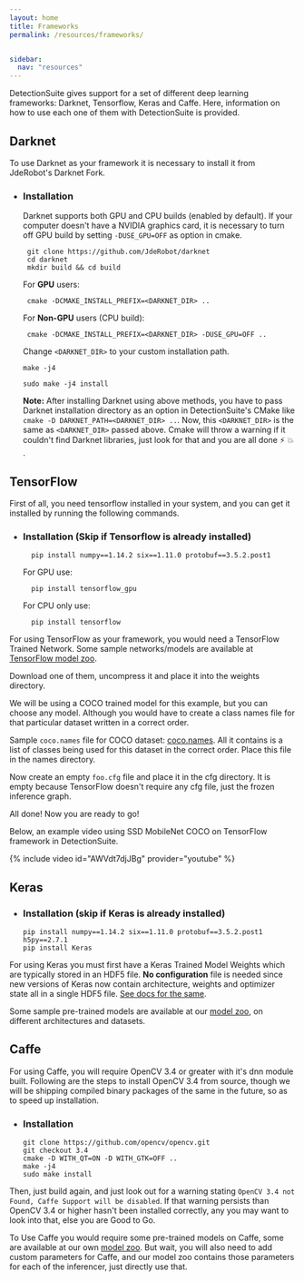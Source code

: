 ```yaml
---
layout: home
title: Frameworks
permalink: /resources/frameworks/


sidebar:
  nav: "resources"
---
```


DetectionSuite gives support for a set of different deep learning frameworks: Darknet, Tensorflow, Keras and Caffe.
Here, information on how to use each one of them with DetectionSuite is provided.

## Darknet
<!-- As an example you can use Pascal VOC dataset on darknet format using the following instructions to convert to the desired format:
```bash
wget https://pjreddie.com/media/files/VOCtrainval_11-May-2012.tar
wget https://pjreddie.com/media/files/VOCtrainval_06-Nov-2007.tar
wget https://pjreddie.com/media/files/VOCtest_06-Nov-2007.tar
tar xf VOCtrainval_11-May-2012.tar
tar xf VOCtrainval_06-Nov-2007.tar
tar xf VOCtest_06-Nov-2007.tar

wget https://pjreddie.com/media/files/voc_label.py
python voc_label.py
cat 2007_train.txt 2007_val.txt 2012_*.txt > train.txt
```

In order to use darknet to detect objects over the images, you have to download the network configuration and the network weights [5] and [6]. Then set the corresponding paths into DeepLearningSuite/appConfig.txt. You have also to create a file with the corresponding name for each class detection for darknet, you can download the file directly from [7]

Once you have your custom appConfig.txt( see [creating-a-custom-appconfigtxt]( #creating-a-custom-appconfigtxt) ) you can run the DatasetEvaluationApp.


[1] https://pjreddie.com/media/files/yolo-voc.weights <br>
[2] https://github.com/pjreddie/darknet/blob/master/cfg/yolo-voc.cfg <br>
[3] https://github.com/pjreddie/darknet/blob/master/data/voc.names <br>

-->
To use Darknet as your framework it is necessary to install it from JdeRobot's Darknet Fork.

* ### Installation

  Darknet supports both GPU and CPU builds (enabled by default).
  If your computer doesn't have a NVIDIA graphics card, it is necessary to turn off GPU build by 
  setting `-DUSE_GPU=OFF` as option in cmake.

   ```
    git clone https://github.com/JdeRobot/darknet
    cd darknet
    mkdir build && cd build
   ```

   For **GPU** users:<br>
   ```
    cmake -DCMAKE_INSTALL_PREFIX=<DARKNET_DIR> ..
   ```
   For **Non-GPU** users (CPU build):

   ```
    cmake -DCMAKE_INSTALL_PREFIX=<DARKNET_DIR> -DUSE_GPU=OFF ..
   ```
   Change ```<DARKNET_DIR>``` to your custom installation path.

    ```
    make -j4 
    ``` 
    ``` 
    sudo make -j4 install 
    ```

   **Note:** After installing Darknet using above methods, you have to pass Darknet installation directory as an option
 in DetectionSuite's CMake like `cmake -D DARKNET_PATH=<DARKNET_DIR> ..`. Now, this `<DARKNET_DIR>` 
   is the same as `<DARKNET_DIR>` passed above.
   Cmake will throw a warning if it couldn't find Darknet libraries, just look for that and you are all done :zap: :boom: .



## TensorFlow
First of all, you need tensorflow installed in your system, and you can get it installed by running the following commands.

* ### Installation (Skip if Tensorflow is already installed)

  ```
    pip install numpy==1.14.2 six==1.11.0 protobuf==3.5.2.post1
  ```
  For GPU use:
  ```
    pip install tensorflow_gpu
  ```
  For CPU only use:
  ```
    pip install tensorflow
  ```

For using TensorFlow as your framework, you would need a TensorFlow Trained Network. Some sample networks/models are available at [TensorFlow model zoo](https://github.com/tensorflow/models/blob/master/research/object_detection/g3doc/detection_model_zoo.md).

Download one of them, uncompress it and place it into the weights directory.

We will be using a COCO trained model for this example, but you can choose any model. Although you would have to create a class names file for that particular dataset written in a correct order.

Sample ```coco.names``` file for COCO dataset: [coco.names](https://github.com/pjreddie/darknet/blob/master/data/coco.names).
All it contains is a list of classes being used for this dataset in the correct order.
Place this file in the names directory.

Now create an empty ```foo.cfg``` file and place it in the cfg directory. It is empty because TensorFlow doesn't require any cfg file, just the frozen inference graph.

All done! Now you are ready to go!

Below, an example video using SSD MobileNet COCO on TensorFlow framework in DetectionSuite.

{% include video id="AWVdt7djJBg" provider="youtube" %}

## Keras

* ### Installation (skip if Keras is already installed)

    ```
    pip install numpy==1.14.2 six==1.11.0 protobuf==3.5.2.post1 h5py==2.7.1
    pip install Keras
    ```

For using Keras you must first have a Keras Trained Model Weights which are typically stored in an HDF5 file.
**No configuration** file is needed since new versions of Keras now contain architecture, weights and optimizer state all in a single HDF5 file. [See docs for the same](https://keras.io/getting-started/faq/#how-can-i-save-a-keras-model).
  
Some sample pre-trained models are available at our [model zoo](../model_zoo), on different architectures and datasets.

## Caffe

For using Caffe, you will require OpenCV 3.4 or greater with it's dnn module built. Following are the steps to install OpenCV 3.4 from source, though we will be shipping compiled binary packages of the same in the future, so as to speed up installation.

* ### Installation
    ```
    git clone https://github.com/opencv/opencv.git
    git checkout 3.4
    cmake -D WITH_QT=ON -D WITH_GTK=OFF ..
    make -j4
    sudo make install
    ```
    
Then, just build again, and just look out for a warning stating ```OpenCV 3.4 not Found, Caffe Support will be disabled```. If that warning persists than OpenCV 3.4 or higher hasn't been installed correctly, any you may want to look into that, else you are Good to Go.

To Use Caffe you would require some pre-trained models on Caffe, some are available at our own [model zoo](../model_zoo). But wait, you will also need to add custom parameters for Caffe, and our model zoo contains those parameters for each of the inferencer, just directly use that. 
